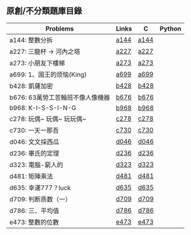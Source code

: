## 原創/不分類題庫目錄

|Problems|Links|C|Python|
|-|-|-|-|
|a144: 整數分拆|[a144](Contents/a144/a144.md)|[a144](Contents/a144/a144.c)||
|a227: 三龍杯 -> 河內之塔|[a227](Contents/a227/a227.md)|[a227](Contents/a227/a227.c)||
|a273: 小朋友下樓梯|[a273](Contents/a273/a273.md)|[a273](Contents/a273/a273.c)||
|a699: 1、国王的烦恼(King)|[a699](Contents/a699/a699.md)|[a699](Contents/a699/a699.c)||
|b428: 凱薩加密|[b428](Contents/b428/b428.md)|[b428](Contents/b428/b428.c)||
|b676: 63萬勞工苦輪班不像人像機器|[b676](Contents/b676/b676.md)|[b676](Contents/b676/b676.c)||
|b968: K-I-S-S-I-N-G|[b968](Contents/b968/b968.md)|[b968](Contents/b968/b968.c)||
|c278: 玩偶~ 玩偶~ 玩玩偶~|[c278](Contents/c278/c278.md)|[c278](Contents/c278/c278.c)||
|c730: 一天一那吾|[c730](Contents/c730/c730.md)|[c730](Contents/c730/c730.c)||
|d046: 文文採西瓜|[d046](Contents/d046/d046.md)|[d046](Contents/d046/d046.c)||
|d236: 畢氏的定理|[d236](Contents/d236/d236.md)|[d236](Contents/d236/d236.c)||
|d323: 電腦-窮人的|[d323](Contents/d323/d323.md)|[d323](Contents/d323/d323.c)||
|d481: 矩陣乘法|[d481](Contents/d481/d481.md)|[d481](Contents/d481/d481.c)||
|d635: 幸運777？luck|[d635](Contents/d635/d635.md)|[d635](Contents/d635/d635.c)||
|d709: 判断质数（一）|[d709](Contents/d709/d709.md)|[d709](Contents/d709/d709.c)||
|d786: 三、平均值|[d786](Contents/d786/d786.md)|[d786](Contents/d786/d786.c)||
|e473: 整數的位數|[e473](Contents/e473/e473.md)|[e473](Contents/e473/e473.c)||
